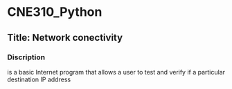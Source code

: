 # CNE310_Python
## Title: Network conectivity
### Discription 
is a basic Internet program that allows a user to test and verify if a particular destination IP address
